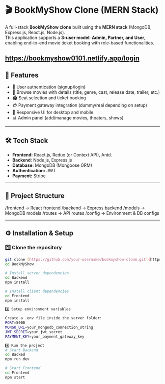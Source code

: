 # 🎬 BookMyShow Clone (MERN Stack)

A full-stack **BookMyShow clone** built using the **MERN stack** (MongoDB, Express.js, React.js, Node.js).  
This application supports a **3-user model**: **Admin, Partner, and User**, enabling end-to-end movie ticket booking with role-based functionalities.

https://bookmyshow0101.netlify.app/login
---

## 🚀 Features
- 🔐 User authentication (signup/login)
- 🎥 Browse movies with details (title, genre, cast, release date, trailer, etc.)
- 🏟 Seat selection and ticket booking
- 💳 Payment gateway integration (dummy/real depending on setup)
- 📱 Responsive UI for desktop and mobile
- 📊 Admin panel (add/manage movies, theaters, shows)

---

## 🛠 Tech Stack
- **Frontend:** React.js, Redux (or Context API), Antd.
- **Backend:** Node.js, Express.js
- **Database:** MongoDB (Mongoose ORM)
- **Authentication:** JWT 
- **Payment:** Stripe

---

## 📂 Project Structure
/frontend -> React frontend
/backend -> Express backend
/models -> MongoDB models
/routes -> API routes
/config -> Environment & DB configs



---

## ⚙️ Installation & Setup

### 1️⃣ Clone the repository
```bash
git clone [https://github.com/your-username/bookmyshow-clone.git](https://github.com/PramodKumarAS/BookMyShow.git)
cd BookMyShow

# Install server dependencies
cd Backend
npm install

# Install client dependencies
cd Frontend
npm install

3️⃣ Setup environment variables

Create a .env file inside the server folder:
PORT=5000
MONGO_URI=your_mongodb_connection_string
JWT_SECRET=your_jwt_secret
PAYMENT_KEY=your_payment_gateway_key 

4️⃣ Run the project
# Start Backend
cd Backed
npm run dev

# Start Frontend
cd Frontend
npm start



